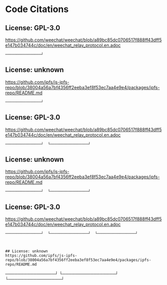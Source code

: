 # Code Citations

## License: GPL-3.0
https://github.com/weechat/weechat/blob/a89bc85dc0706517f888ff43dff5e147b034744c/doc/en/weechat_relay_protocol.en.adoc

```
────────────────┘  
```


## License: unknown
https://github.com/ipfs/js-ipfs-repo/blob/38004a56a7bf4356ff2eeba3ef8f53ec7aa4e9e4/packages/ipfs-repo/README.md

```
────────────────┘  
```


## License: GPL-3.0
https://github.com/weechat/weechat/blob/a89bc85dc0706517f888ff43dff5e147b034744c/doc/en/weechat_relay_protocol.en.adoc

```
────────────────┘  └─────────────────┘
```


## License: unknown
https://github.com/ipfs/js-ipfs-repo/blob/38004a56a7bf4356ff2eeba3ef8f53ec7aa4e9e4/packages/ipfs-repo/README.md

```
────────────────┘  └─────────────────┘
```


## License: GPL-3.0
https://github.com/weechat/weechat/blob/a89bc85dc0706517f888ff43dff5e147b034744c/doc/en/weechat_relay_protocol.en.adoc

```
────────────────┘  └─────────────────┘  └─────────────────┘
```
```


## License: unknown
https://github.com/ipfs/js-ipfs-repo/blob/38004a56a7bf4356ff2eeba3ef8f53ec7aa4e9e4/packages/ipfs-repo/README.md

```
────────────────┘  └─────────────────┘  └─────────────────┘
```
```

